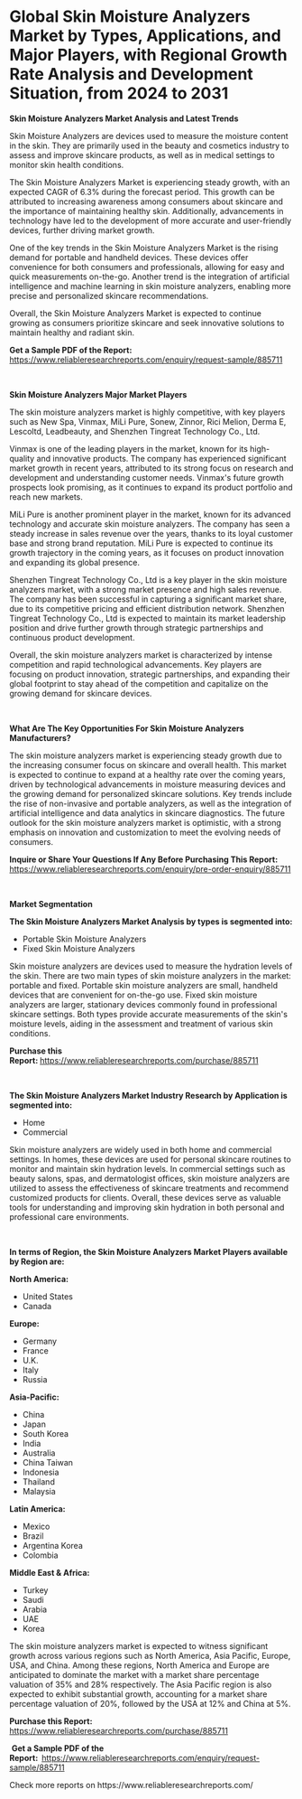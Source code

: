 <p><h1>Global Skin Moisture Analyzers Market by Types, Applications, and Major Players, with Regional Growth Rate Analysis and Development Situation, from 2024 to 2031</h1></p><p><strong>Skin Moisture Analyzers Market Analysis and Latest Trends</strong></p>
<p><p>Skin Moisture Analyzers are devices used to measure the moisture content in the skin. They are primarily used in the beauty and cosmetics industry to assess and improve skincare products, as well as in medical settings to monitor skin health conditions.</p><p>The Skin Moisture Analyzers Market is experiencing steady growth, with an expected CAGR of 6.3% during the forecast period. This growth can be attributed to increasing awareness among consumers about skincare and the importance of maintaining healthy skin. Additionally, advancements in technology have led to the development of more accurate and user-friendly devices, further driving market growth.</p><p>One of the key trends in the Skin Moisture Analyzers Market is the rising demand for portable and handheld devices. These devices offer convenience for both consumers and professionals, allowing for easy and quick measurements on-the-go. Another trend is the integration of artificial intelligence and machine learning in skin moisture analyzers, enabling more precise and personalized skincare recommendations.</p><p>Overall, the Skin Moisture Analyzers Market is expected to continue growing as consumers prioritize skincare and seek innovative solutions to maintain healthy and radiant skin.</p></p>
<p><strong>Get a Sample PDF of the Report:&nbsp;</strong> <a href="https://www.reliableresearchreports.com/enquiry/request-sample/885711">https://www.reliableresearchreports.com/enquiry/request-sample/885711</a></p>
<p>&nbsp;</p>
<p><strong>Skin Moisture Analyzers Major Market Players</strong></p>
<p><p>The skin moisture analyzers market is highly competitive, with key players such as New Spa, Vinmax, MiLi Pure, Sonew, Zinnor, Rici Melion, Derma E, Lescoltd, Leadbeauty, and Shenzhen Tingreat Technology Co., Ltd. </p><p>Vinmax is one of the leading players in the market, known for its high-quality and innovative products. The company has experienced significant market growth in recent years, attributed to its strong focus on research and development and understanding customer needs. Vinmax's future growth prospects look promising, as it continues to expand its product portfolio and reach new markets.</p><p>MiLi Pure is another prominent player in the market, known for its advanced technology and accurate skin moisture analyzers. The company has seen a steady increase in sales revenue over the years, thanks to its loyal customer base and strong brand reputation. MiLi Pure is expected to continue its growth trajectory in the coming years, as it focuses on product innovation and expanding its global presence.</p><p>Shenzhen Tingreat Technology Co., Ltd is a key player in the skin moisture analyzers market, with a strong market presence and high sales revenue. The company has been successful in capturing a significant market share, due to its competitive pricing and efficient distribution network. Shenzhen Tingreat Technology Co., Ltd is expected to maintain its market leadership position and drive further growth through strategic partnerships and continuous product development. </p><p>Overall, the skin moisture analyzers market is characterized by intense competition and rapid technological advancements. Key players are focusing on product innovation, strategic partnerships, and expanding their global footprint to stay ahead of the competition and capitalize on the growing demand for skincare devices.</p></p>
<p>&nbsp;</p>
<p><strong>What Are The Key Opportunities For Skin Moisture Analyzers Manufacturers?</strong></p>
<p><p>The skin moisture analyzers market is experiencing steady growth due to the increasing consumer focus on skincare and overall health. This market is expected to continue to expand at a healthy rate over the coming years, driven by technological advancements in moisture measuring devices and the growing demand for personalized skincare solutions. Key trends include the rise of non-invasive and portable analyzers, as well as the integration of artificial intelligence and data analytics in skincare diagnostics. The future outlook for the skin moisture analyzers market is optimistic, with a strong emphasis on innovation and customization to meet the evolving needs of consumers.</p></p>
<p><strong>Inquire or Share Your Questions If Any Before Purchasing This Report:</strong> <a href="https://www.reliableresearchreports.com/enquiry/pre-order-enquiry/885711">https://www.reliableresearchreports.com/enquiry/pre-order-enquiry/885711</a></p>
<p>&nbsp;</p>
<p><strong>Market Segmentation</strong></p>
<p><strong>The Skin Moisture Analyzers Market Analysis by types is segmented into:</strong></p>
<p><ul><li>Portable Skin Moisture Analyzers</li><li>Fixed Skin Moisture Analyzers</li></ul></p>
<p><p>Skin moisture analyzers are devices used to measure the hydration levels of the skin. There are two main types of skin moisture analyzers in the market: portable and fixed. Portable skin moisture analyzers are small, handheld devices that are convenient for on-the-go use. Fixed skin moisture analyzers are larger, stationary devices commonly found in professional skincare settings. Both types provide accurate measurements of the skin's moisture levels, aiding in the assessment and treatment of various skin conditions.</p></p>
<p><strong>Purchase this Report:&nbsp;</strong><a href="https://www.reliableresearchreports.com/purchase/885711">https://www.reliableresearchreports.com/purchase/885711</a></p>
<p>&nbsp;</p>
<p><strong>The Skin Moisture Analyzers Market Industry Research by Application is segmented into:</strong></p>
<p><ul><li>Home</li><li>Commercial</li></ul></p>
<p><p>Skin moisture analyzers are widely used in both home and commercial settings. In homes, these devices are used for personal skincare routines to monitor and maintain skin hydration levels. In commercial settings such as beauty salons, spas, and dermatologist offices, skin moisture analyzers are utilized to assess the effectiveness of skincare treatments and recommend customized products for clients. Overall, these devices serve as valuable tools for understanding and improving skin hydration in both personal and professional care environments.</p></p>
<p>&nbsp;</p>
<p><strong>In terms of Region, the Skin Moisture Analyzers Market Players available by Region are:</strong></p>
<p>
    <p> <strong> North America: </strong>
        <ul>
            <li>United States</li>
            <li>Canada</li>
        </ul>
        </p> 
    <p> <strong> Europe: </strong>
        <ul>
            <li>Germany</li>
            <li>France</li>
            <li>U.K.</li>
            <li>Italy</li>
            <li>Russia</li>
        </ul>
        </p> 
    <p> <strong> Asia-Pacific: </strong>
        <ul>
            <li>China</li>
            <li>Japan</li>
            <li>South Korea</li>
            <li>India</li>
            <li>Australia</li>
            <li>China Taiwan</li>
            <li>Indonesia</li>
            <li>Thailand</li>
            <li>Malaysia</li>
        </ul>
        </p> 
    <p> <strong> Latin America: </strong>
        <ul>
            <li>Mexico</li>
            <li>Brazil</li>
            <li>Argentina Korea</li>
            <li>Colombia</li>
        </ul>
        </p> 
    <p> <strong> Middle East & Africa: </strong>
        <ul>
            <li>Turkey</li>
            <li>Saudi</li>
            <li>Arabia</li>
            <li>UAE</li>
            <li>Korea</li>
        </ul>
    </p>
    </p>
<p><p>The skin moisture analyzers market is expected to witness significant growth across various regions such as North America, Asia Pacific, Europe, USA, and China. Among these regions, North America and Europe are anticipated to dominate the market with a market share percentage valuation of 35% and 28% respectively. The Asia Pacific region is also expected to exhibit substantial growth, accounting for a market share percentage valuation of 20%, followed by the USA at 12% and China at 5%.</p></p>
<p><strong>Purchase this Report: </strong><a href="https://www.reliableresearchreports.com/purchase/885711">https://www.reliableresearchreports.com/purchase/885711</a></p>
<p>&nbsp;<strong>Get a Sample PDF of the Report:&nbsp;&nbsp;</strong><a href="https://www.reliableresearchreports.com/enquiry/request-sample/885711">https://www.reliableresearchreports.com/enquiry/request-sample/885711</a></p>
<p><strong></strong></p>
<p>Check more reports on https://www.reliableresearchreports.com/</p>